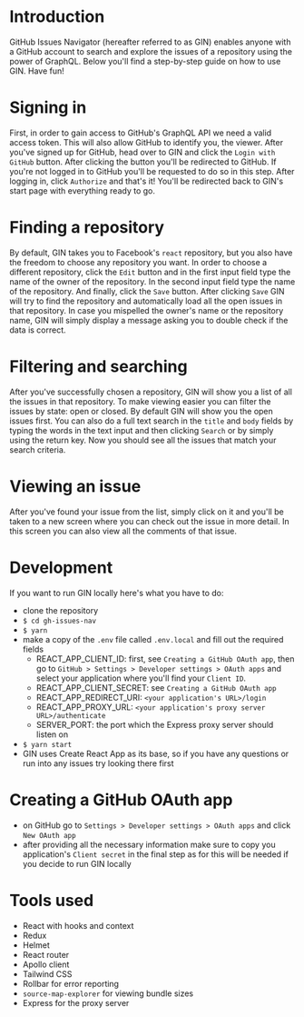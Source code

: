 # Introduction
GitHub Issues Navigator (hereafter referred to as GIN) enables anyone with a GitHub account to search and explore the issues of a repository using the power of GraphQL. Below you'll find a step-by-step guide on how to use GIN. Have fun!
# Signing in
First, in order to gain access to GitHub's GraphQL API we need a valid access token. This will also allow GitHub to identify you, the viewer. After you've signed up for GitHub, head over to GIN and click the `Login with GitHub` button.
After clicking the button you'll be redirected to GitHub. If you're not logged in to GitHub you'll be requested to do so in this step. After logging in, click `Authorize` and that's it! You'll be redirected back to GIN's start page with everything ready to go.

# Finding a repository
By default, GIN takes you to Facebook's `react` repository, but you also have the freedom to choose any repository you want. In order to choose a different repository, click the `Edit` button and in the first input field type the name of the owner of the repository. In the second input field type the name of the repository. And finally, click the `Save` button. After clicking `Save` GIN will try to find the repository and automatically load all the open issues in that repository. In case you mispelled the owner's name or the repository name, GIN will simply display a message asking you to double check if the data is correct.

# Filtering and searching
After you've successfully chosen a repository, GIN will show you a list of all the issues in that repository. To make viewing easier you can filter the issues by state: open or closed. By default GIN will show you the open issues first. You can also do a full text search in the `title` and `body` fields by typing the words in the text input and then clicking `Search` or by simply using the return key. Now you should see all the issues that match your search criteria.

# Viewing an issue
After you've found your issue from the list, simply click on it and you'll be taken to a new screen where you can check out the issue in more detail. In this screen you can also view all the comments of that issue.

# Development
If you want to run GIN locally here's what you have to do:
- clone the repository
- `$ cd gh-issues-nav`
- `$ yarn`
- make a copy of the `.env` file called `.env.local` and fill out the required fields
  - REACT_APP_CLIENT_ID: first, see `Creating a GitHub OAuth app`, then go to `GitHub > Settings > Developer settings > OAuth apps` and select your application where you'll find your `Client ID`.
  - REACT_APP_CLIENT_SECRET: see `Creating a GitHub OAuth app`
  - REACT_APP_REDIRECT_URI: `<your application's URL>/login`
  - REACT_APP_PROXY_URL: `<your application's proxy server URL>/authenticate`
  - SERVER_PORT: the port which the Express proxy server should listen on
- `$ yarn start`
- GIN uses Create React App as its base, so if you have any questions or run into any issues try looking there first

# Creating a GitHub OAuth app
- on GitHub go to `Settings > Developer settings > OAuth apps` and click `New OAuth app`
- after providing all the necessary information make sure to copy you application's `Client secret` in the final step as for this will be needed if you decide to run GIN locally

# Tools used
- React with hooks and context
- Redux
- Helmet
- React router
- Apollo client
- Tailwind CSS
- Rollbar for error reporting
- `source-map-explorer` for viewing bundle sizes
- Express for the proxy server